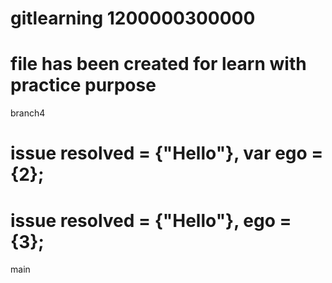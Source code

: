 # gitlearning 1200000300000

# file has been created for learn with practice purpose

branch4
# issue resolved = {"Hello"}, var ego = {2};
# issue resolved = {"Hello"}, ego = {3};
main
